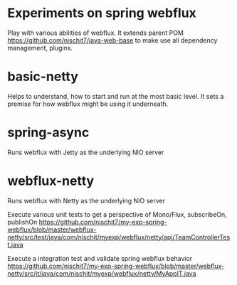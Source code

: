 # Experiments on spring webflux

Play with various abilities of webflux.
It extends parent POM https://github.com/nischit7/java-web-base to make use all dependency management, plugins. 

# basic-netty

Helps to understand, how to start and run at the most basic level. It sets a premise for how webflux might be using it underneath.

# spring-async

Runs webflux with Jetty as the underlying NIO server

# webflux-netty

Runs webflux with Netty as the underlying NIO server

Execute various unit tests to get a perspective of Mono/Flux, subscribeOn, publishOn
https://github.com/nischit7/my-exp-spring-webflux/blob/master/webflux-netty/src/test/java/com/nischit/myexp/webflux/netty/api/TeamControllerTest.java

Execute a integration test and validate spring webflux behavior
https://github.com/nischit7/my-exp-spring-webflux/blob/master/webflux-netty/src/it/java/com/nischit/myexp/webflux/netty/MyAppIT.java


